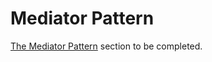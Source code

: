 # Mediator Pattern

[The Mediator Pattern](https://addyosmani.com/resources/essentialjsdesignpatterns/book/#mediatorpatternjavascript) section to be completed.